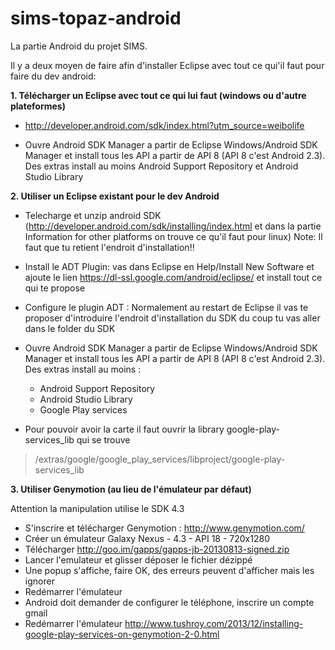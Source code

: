 sims-topaz-android
=================

La partie Android du projet SIMS.

Il y a deux moyen de faire afin d'installer Eclipse avec tout ce qui'il faut pour faire du dev android:

**1. Télécharger un Eclipse avec tout ce qui lui faut (windows ou d'autre plateformes)**

* http://developer.android.com/sdk/index.html?utm_source=weibolife

* Ouvre Android SDK Manager a partir de Eclipse Windows/Android SDK Manager et install tous les API a partir de API 8 (API 8 c'est Android 2.3). Des extras install au moins Android Support Repository et Android Studio Library

**2. Utiliser un Eclipse existant pour le dev Android** 

* Telecharge et unzip android SDK (http://developer.android.com/sdk/installing/index.html et dans la partie Information for other platforms on trouve ce qu'il faut pour linux)
Note: Il faut que tu retient l'endroit d'installation!!

* Install le ADT Plugin: vas dans Eclipse en Help/Install New Software et ajoute le lien https://dl-ssl.google.com/android/eclipse/ et install tout ce qui te propose

* Configure le plugin ADT : Normalement au restart de Eclipse il vas te proposer d'introduire l'endroit d'installation du SDK du coup tu vas aller dans le folder du SDK 

* Ouvre Android SDK Manager a partir de Eclipse Windows/Android SDK Manager et install tous les API a partir de API 8 (API 8 c'est Android 2.3). Des extras install au moins :
    * Android Support Repository 
    * Android Studio Library
    * Google Play services

* Pour pouvoir avoir la carte il faut ouvrir la library google-play-services_lib qui se trouve  
> <android-sdk-folder>/extras/google/google_play_services/libproject/google-play-services_lib  


**3. Utiliser Genymotion (au lieu de l'émulateur par défaut)**

Attention la manipulation utilise le SDK 4.3
* S'inscrire et télécharger Genymotion : http://www.genymotion.com/
* Créer un émulateur Galaxy Nexus - 4.3 - API 18 - 720x1280 
* Télécharger http://goo.im/gapps/gapps-jb-20130813-signed.zip
* Lancer l'emulateur et glisser déposer le fichier dézippé
* Une popup s'affiche, faire OK, des erreurs peuvent d'afficher mais les ignorer
* Redémarrer l'émulateur
* Android doit demander de configurer le téléphone, inscrire un compte gmail
* Redémarrer l'émulateur
http://www.tushroy.com/2013/12/installing-google-play-services-on-genymotion-2-0.html